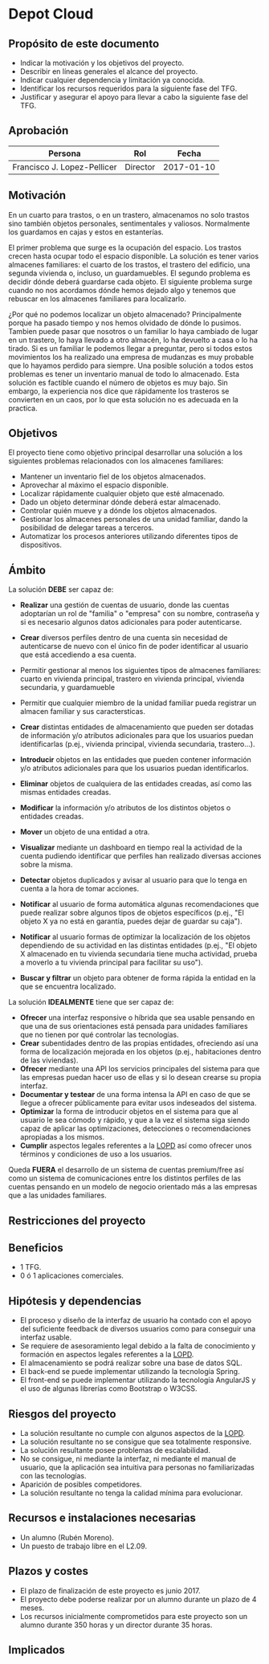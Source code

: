 # Depot Cloud

## Propósito de este documento

* Indicar la motivación y los objetivos del proyecto.
* Describir en líneas generales el alcance del proyecto.
* Indicar cualquier dependencia y limitación ya conocida.
* Identificar los recursos requeridos para la siguiente fase del TFG.
* Justificar y asegurar el apoyo para llevar a cabo la siguiente fase del TFG.

## Aprobación

| Persona | Rol | Fecha |
|---------|-----|-------|
| Francisco J. Lopez-Pellicer | Director | 2017-01-10

## Motivación

En un cuarto para trastos, o en un trastero, almacenamos no solo trastos sino también objetos personales, sentimentales y valiosos. Normalmente los guardamos en cajas y estos en estanterías.

El primer problema que surge es la ocupación del espacio. Los trastos crecen hasta ocupar todo el espacio disponible. La solución es tener varios almacenes familiares: el cuarto de los trastos, el trastero del edificio, una segunda vivienda o, incluso, un guardamuebles. El segundo problema es decidir dónde deberá guardarse cada objeto. El siguiente problema surge cuando no nos acordamos dónde hemos dejado algo y tenemos que rebuscar en los almacenes familiares para localizarlo.

¿Por qué no podemos localizar un objeto almacenado? Principalmente porque ha pasado tiempo y nos hemos olvidado de dónde lo pusimos. Tambien puede pasar que nosotros o un familiar lo haya cambiado de lugar en un trastero, lo haya llevado a otro almacén, lo ha devuelto a casa o lo ha tirado. Si es un familiar le podemos llegar a preguntar, pero si todos estos movimientos los ha realizado una empresa de mudanzas es muy probable que lo hayamos perdido para siempre. Una posible solución a todos estos problemas es tener un inventario manual de todo lo almacenado. Esta solución es factible cuando el número de objetos es muy bajo. Sin embargo, la experiencia nos dice que rápidamente los trasteros se convierten en un caos, por lo que esta solución no es adecuada en la practica.
 
## Objetivos

El proyecto tiene como objetivo principal desarrollar una solución a los siguientes problemas relacionados con los almacenes familiares:

 - Mantener un inventario fiel de los objetos almacenados.
 - Aprovechar al máximo el espacio disponible.
 - Localizar rápìdamente cualquier objeto que esté almacenado.
 - Dado un objeto determinar dónde deberá estar almacenado.
 - Controlar quién mueve y a dónde los objetos almacenados.
 - Gestionar los almacenes personales de una unidad familiar, dando la posibilidad de delegar tareas a terceros.
 - Automatizar los procesos anteriores utilizando diferentes tipos de dispositivos. 
 
## Ámbito

La solución **DEBE** ser capaz de:

- **Realizar** una gestión de cuentas de usuario, donde las cuentas adoptarían 
un rol de "familia" o "empresa" con su nombre, contraseña y si es necesario algunos 
datos adicionales para poder autenticarse.
- **Crear** diversos perfiles dentro de una cuenta sin necesidad de autenticarse de nuevo
con el único fin de poder identificar al usuario que está accediendo a esa cuenta.

- Permitir gestionar al menos los siguientes tipos de almacenes familiares: cuarto en vivienda principal, trastero en vivienda principal, vivienda secundaria, y guardamueble
- Permitir que cualquier miembro de la unidad familiar pueda registrar un almacen familiar y sus caractersticas.



- **Crear** distintas entidades de almacenamiento que pueden ser dotadas de información
y/o atributos adicionales para que los usuarios puedan identificarlas (p.ej., vivienda principal, 
vivienda secundaria, trastero...).
- **Introducir** objetos en las entidades que pueden contener información y/o atributos adicionales
para que los usuarios puedan identificarlos.
- **Eliminar** objetos de cualquiera de las entidades creadas, así como las mismas
entidades creadas.
- **Modificar** la información y/o atributos de los distintos objetos o entidades creadas.
- **Mover** un objeto de una entidad a otra.
- **Visualizar** mediante un dashboard en tiempo real la actividad de la cuenta pudiendo
identificar que perfiles han realizado diversas acciones sobre la misma.
- **Detectar** objetos duplicados y avisar al usuario para que lo tenga en cuenta
a la hora de tomar acciones.
- **Notificar** al usuario de forma automática algunas recomendaciones que puede
realizar sobre algunos tipos de objetos específicos (p.ej., "El objeto X ya no está en garantía,
puedes dejar de guardar su caja").
- **Notificar** al usuario formas de optimizar la localización de los objetos 
dependiendo de su actividad en las distintas entidades (p.ej., "El objeto X almacenado
en tu vivienda secundaria tiene mucha actividad, prueba a moverlo a tu vivienda
principal para facilitar su uso").
- **Buscar y filtrar** un objeto para obtener de forma rápida la entidad en la que se 
encuentra localizado.

La solución **IDEALMENTE** tiene que ser capaz de:

- **Ofrecer** una interfaz responsive o híbrida que sea usable pensando en que una
de sus orientaciones está pensada para unidades familiares que no tienen por qué controlar las tecnologías.
- **Crear** subentidades dentro de las propias entidades, ofreciendo así una forma
de localización mejorada en los objetos (p.ej., habitaciones dentro de las viviendas).
- **Ofrecer** mediante una API los servicios principales del sistema para que las empresas
puedan hacer uso de ellas y si lo desean crearse su propia interfaz.
- **Documentar y testear** de una forma intensa la API en caso de que se llegue a ofrecer
públicamente para evitar usos indeseados del sistema.
- **Optimizar** la forma de introducir objetos en el sistema para que al usuario le sea cómodo
y rápido, y que a la vez el sistema siga siendo capaz de aplicar las optimizaciones, detecciones
o recomendaciones apropiadas a los mismos.
- **Cumplir** aspectos legales referentes a la [LOPD](https://www.boe.es/buscar/act.php?id=BOE-A-1999-23750)
así como ofrecer unos términos y condiciones de uso a los usuarios.

Queda **FUERA** el desarrollo de un sistema de cuentas premium/free así como un sistema
de comunicaciones entre los distintos perfiles de las cuentas pensando en un modelo de negocio
orientado más a las empresas que a las unidades familiares.

## Restricciones del proyecto


 
## Beneficios

* 1 TFG.
* 0 ó 1 aplicaciones comerciales.

## Hipótesis y dependencias

- El proceso y diseño de la interfaz de usuario ha contado con el apoyo del suficiente
feedback de diversos usuarios como para conseguir una interfaz usable.
- Se requiere de asesoramiento legal debido a la falta de conocimiento y formación 
en aspectos legales referentes a la [LOPD](https://www.boe.es/buscar/act.php?id=BOE-A-1999-23750).
- El almacenamiento se podrá realizar sobre una base de datos SQL. 
- El back-end se puede implementar utilizando la tecnología Spring. 
- El front-end  se puede implementar utilizando la tecnología AngularJS y el uso
de algunas librerías como Bootstrap o W3CSS.

## Riesgos del proyecto

- La solución resultante no cumple con algunos aspectos de  la [LOPD](https://www.boe.es/buscar/act.php?id=BOE-A-1999-23750).
- La solución resultante no se consigue que sea totalmente responsive.
- La solución resultante posee problemas de escalabilidad.
- No se consigue, ni mediante la interfaz, ni mediante el manual de usuario, que la 
aplicación sea intuitiva para personas no familiarizadas con las tecnologías.
- Aparición de posibles competidores.
- La solución resultante no tenga la calidad mínima para evolucionar.

## Recursos e instalaciones necesarias

* Un alumno (Rubén Moreno).
* Un puesto de trabajo libre en el L2.09.

## Plazos y costes

* El plazo de finalización de este proyecto es junio 2017.
* El proyecto debe poderse realizar por un alumno durante un plazo de 4 meses.
* Los recursos inicialmente comprometidos para este proyecto son un alumno durante 350 horas y un director durante 
35 horas.

## Implicados
